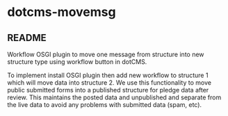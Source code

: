 # dotcms-movemsg


README
------

Workflow OSGI plugin to move one message from structure into new structure type using workflow button in dotCMS.

To implement install OSGI plugin then add new workflow to structure 1 which will move data into structure 2.
We use this functionality to move public submitted forms into a published structure for pledge data after review.
This maintains the posted data and unpublished and separate from the live data to avoid any problems with submitted data (spam, etc).
